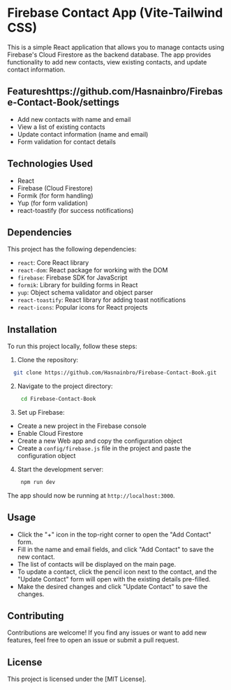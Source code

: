 # Firebase Contact App (Vite-Tailwind CSS)

This is a simple React application that allows you to manage contacts using Firebase's Cloud Firestore as the backend database. The app provides functionality to add new contacts, view existing contacts, and update contact information.

## Featureshttps://github.com/Hasnainbro/Firebase-Contact-Book/settings

* Add new contacts with name and email
* View a list of existing contacts
* Update contact information (name and email)
* Form validation for contact details

## Technologies Used

* React
* Firebase (Cloud Firestore)
* Formik (for form handling)
* Yup (for form validation)
* react-toastify (for success notifications)

## Dependencies

This project has the following dependencies: 

- `react`: Core React library
- `react-dom`: React package for working with the DOM
- `firebase`: Firebase SDK for JavaScript
- `formik`: Library for building forms in React
- `yup`: Object schema validator and object parser
- `react-toastify`: React library for adding toast notifications
- `react-icons`: Popular icons for React projects

## Installation

To run this project locally, follow these steps:

1. Clone the repository:

  ```bash
    git clone https://github.com/Hasnainbro/Firebase-Contact-Book.git
  ```

2. Navigate to the project directory:

   ```bash
    cd Firebase-Contact-Book
   ```
3. Set up Firebase:
- Create a new project in the Firebase console
- Enable Cloud Firestore
- Create a new Web app and copy the configuration object
- Create a `config/firebase.js` file in the project and paste the configuration object

4. Start the development server:

   ```bash
    npm run dev
   ```

The app should now be running at `http://localhost:3000`.

## Usage

- Click the "+" icon in the top-right corner to open the "Add Contact" form.
- Fill in the name and email fields, and click "Add Contact" to save the new contact.
- The list of contacts will be displayed on the main page.
- To update a contact, click the pencil icon next to the contact, and the "Update Contact" form will open with the existing details pre-filled.
- Make the desired changes and click "Update Contact" to save the changes.

## Contributing

Contributions are welcome! If you find any issues or want to add new features, feel free to open an issue or submit a pull request.

## License

This project is licensed under the [MIT License].
